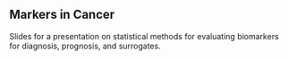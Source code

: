 Markers in Cancer
----------------

Slides for a presentation on statistical methods for evaluating biomarkers for diagnosis, prognosis, and surrogates. 
